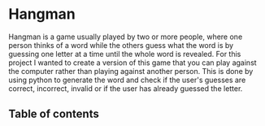 # Hangman

Hangman is a game usually played by two or more people, where one person thinks of a word while the others guess what the word is by guessing one letter at a time until the whole word is revealed.
For this project I wanted to create a version of this game that you can play against the computer rather than playing against another person.
This is done by using python to generate the word and check if the user's guesses are correct, incorrect, invalid or if the user has already guessed the letter.



## Table of contents 


